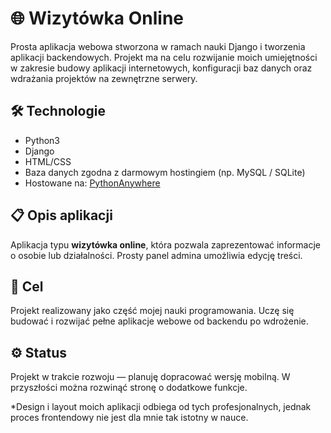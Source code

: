 # 🌐 Wizytówka Online

Prosta aplikacja webowa stworzona w ramach nauki Django i tworzenia aplikacji backendowych. Projekt ma na celu rozwijanie moich umiejętności w zakresie budowy aplikacji internetowych, konfiguracji baz danych oraz wdrażania projektów na zewnętrzne serwery.

## 🛠️ Technologie
- Python3
- Django
- HTML/CSS
- Baza danych zgodna z darmowym hostingiem (np. MySQL / SQLite)
- Hostowane na: [PythonAnywhere](https://www.pythonanywhere.com/)

## 📋 Opis aplikacji
Aplikacja typu **wizytówka online**, która pozwala zaprezentować informacje o osobie lub działalności. Prosty panel admina umożliwia edycję treści.

## 🚀 Cel
Projekt realizowany jako część mojej nauki programowania. Uczę się budować i rozwijać pełne aplikacje webowe od backendu po wdrożenie.

## ⚙️ Status
Projekt w trakcie rozwoju — planuję dopracować wersję mobilną. W przyszłości można rozwinąć stronę o dodatkowe funkcje.

*Design i layout moich aplikacji odbiega od tych profesjonalnych, jednak proces frontendowy nie jest dla mnie tak istotny w nauce.
